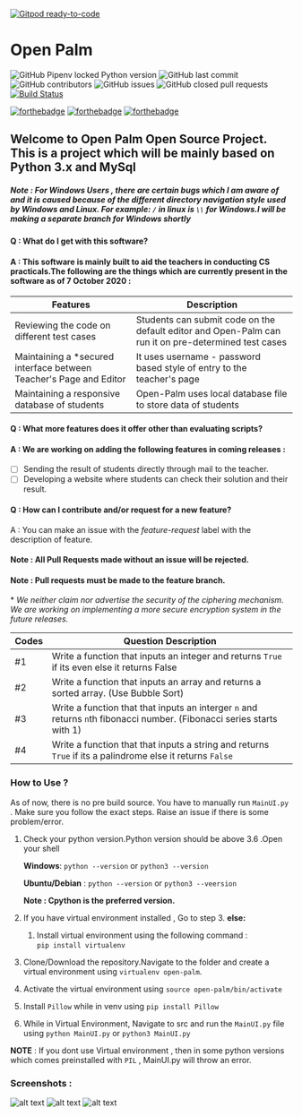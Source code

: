 [![Gitpod ready-to-code](https://img.shields.io/badge/Gitpod-ready--to--code-blue?logo=gitpod)](https://gitpod.io/#https://github.com/Nova-Striker/Open-Palm)

# Open Palm

![GitHub Pipenv locked Python version](https://img.shields.io/github/pipenv/locked/python-version/Nova-Striker/Open-Palm)
![GitHub last commit](https://img.shields.io/github/last-commit/Nova-Striker/Open-Palm)
![GitHub contributors](https://img.shields.io/github/contributors/Nova-Striker/Open-Palm)
![GitHub issues](https://img.shields.io/github/issues/Nova-Striker/Open-Palm)
![GitHub closed pull requests](https://img.shields.io/github/issues-pr-closed/Nova-Striker/Open-Palm)
[![Build Status](https://dev.azure.com/jaydeepjd1125/jaydeepjd1125/_apis/build/status/Nova-Striker.Open-Palm?branchName=master)](https://dev.azure.com/jaydeepjd1125/jaydeepjd1125/_build/latest?definitionId=1&branchName=master)

[![forthebadge](https://forthebadge.com/images/badges/just-plain-nasty.svg)](https://forthebadge.com)
[![forthebadge](https://forthebadge.com/images/badges/built-with-love.svg)](https://forthebadge.com)
[![forthebadge](https://forthebadge.com/images/badges/ctrl-c-ctrl-v.svg)](https://forthebadge.com)

## Welcome to Open Palm Open Source Project. This is a project which will be mainly based on Python 3.x and MySql
##### Note : For Windows Users , there are certain bugs which I am aware of and it is caused because of the different directory navigation style used by Windows and Linux. For example: `/` in linux is `\\` for Windows.I will be making a separate branch for Windows shortly 
#### Q : What do I get with this software?
#### A : This software is mainly built to aid the teachers in conducting CS practicals.The following are the things which are currently present in the software as of 7 October 2020 :
| Features                    |                 Description |
| ------------------------- | --------------------------- |
| Reviewing the code on different test cases | Students can submit code on the default editor and Open-Palm can run it on pre-determined test cases      |
| Maintaining a \*secured interface between Teacher's Page and Editor| It uses username - password based style of entry to the teacher's page|
| Maintaining a responsive database of students | Open-Palm uses local database file to store data of students|

#### Q : What more features does it offer other than evaluating scripts?
#### A : We are working on adding the following features in coming releases :
- [ ] Sending the result of students directly through mail to the teacher.
- [ ] Developing a website where students can check their solution and their result.

#### Q : How can I contribute and/or request for a new feature?
 A : You can make an issue with the *feature-request* label with the description of feature.

#### Note : All Pull Requests made without an issue will be rejected.
#### Note : Pull requests must be made to the feature branch.
\* *We neither claim nor advertise the security of the ciphering mechanism. We are working on implementing a more secure encryption system in the future releases.*

| Codes                    |                Question Description |
| ------------------------- | --------------------------- |
| #1 | Write a function that inputs an integer and returns `True` if its even else it returns False  |
| #2| Write a function that inputs an array and returns a sorted array. (Use Bubble Sort)|
| #3 | Write a function that that inputs an interger `n` and returns `n`th fibonacci number. (Fibonacci series starts with 1)|
| #4 | Write a function that that inputs a string and returns `True` if its a palindrome else it returns `False`|

### How to Use ?

As of now, there is no pre build source. You have to manually run `MainUI.py` . Make sure you follow the exact steps. Raise an issue if there is some problem/error.

1. Check your python version.Python version should be above 3.6 .Open your shell

   **Windows**: `python --version` or `python3 --version`
   
   **Ubuntu/Debian** : `python --version` or `python3 --veersion`
   
   **Note : Cpython is the preferred version.**
 
2. If you have virtual environment installed , Go to step 3.
   **else:**
   1. Install virtual environment using the following command :    
    `pip install virtualenv`     
 3. Clone/Download the repository.Navigate to the folder and  create a virtual environment using `virtualenv open-palm`.
 4. Activate the virtual environment using `source open-palm/bin/activate` 
 5. Install `Pillow`  while in venv using `pip install Pillow` 
 6. While in Virtual Environment, Navigate to src and run the `MainUI.py` file using `python MainUI.py` or `python3 MainUI.py` 
   

**NOTE** : If you dont use Virtual environment , then in some python versions which comes preinstalled with `PIL` , MainUI.py will throw an error. 


### Screenshots :
![alt text](https://github.com/Nova-Striker/Open-Palm/blob/master/screenshots/Screenshot%20from%202020-10-09%2023-17-20.jpg)
![alt text](https://github.com/Nova-Striker/Open-Palm/blob/master/screenshots/Screenshot%20from%202020-10-09%2023-18-44%20(1).jpg)
![alt text](https://github.com/Nova-Striker/Open-Palm/blob/master/screenshots/Screenshot%20from%202020-10-09%2023-19-19.jpg)


